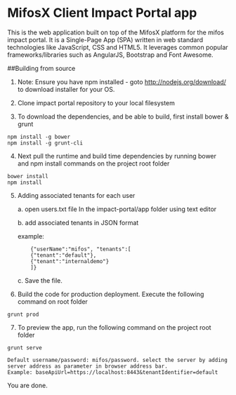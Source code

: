 # MifosX Client Impact Portal app

This is the  web application built on top of the MifosX platform for the mifos impact portal. It is a Single-Page App (SPA) written in web standard technologies like JavaScript, CSS and HTML5. It leverages common popular frameworks/libraries such as AngularJS, Bootstrap and Font Awesome.


##Building from source

1. Note: Ensure you have npm installed - goto http://nodejs.org/download/ to download installer for your OS.

2. Clone impact portal repository to your local filesystem 

3. To download the dependencies, and be able to build, first install bower & grunt

```
npm install -g bower
npm install -g grunt-cli
```

4. Next pull the runtime and build time dependencies by running bower and npm install commands on the project root folder

```
bower install
npm install 
```

5. Adding associated tenants for each user

	a. open users.txt file In the impact-portal/app folder using text editor
	
	b. add associated tenants in JSON format
	
	example: 
	```
		{"userName":"mifos", "tenants":[
		{"tenant":"default"},
		{"tenant":"internaldemo"}
		]}
	```
		
	c. Save the file.
	
6. Build the code for production deployment. Execute the following command on root folder

```
grunt prod
```

7. To preview the app, run the following command on the project root folder

```
grunt serve
```

	Default username/password: mifos/password. select the server by adding server address as parameter in browser address bar.
	Example: baseApiUrl=https://localhost:8443&tenantIdentifier=default
You are done.
